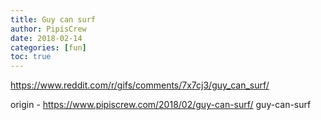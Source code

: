 ```yaml
---
title: Guy can surf
author: PipisCrew
date: 2018-02-14
categories: [fun]
toc: true
---
```


https://www.reddit.com/r/gifs/comments/7x7cj3/guy_can_surf/

origin - https://www.pipiscrew.com/2018/02/guy-can-surf/ guy-can-surf